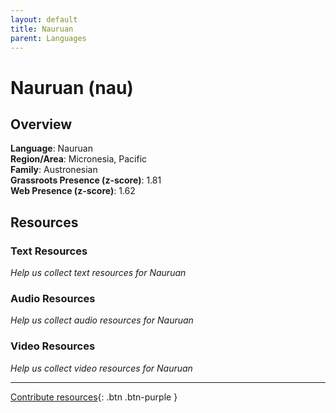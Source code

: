 ```yaml
---
layout: default
title: Nauruan
parent: Languages
---
```


# Nauruan (nau)

## Overview

**Language**: Nauruan  
**Region/Area**: Micronesia, Pacific  
**Family**: Austronesian  
**Grassroots Presence (z-score)**: 1.81  
**Web Presence (z-score)**: 1.62  

## Resources

### Text Resources
*Help us collect text resources for Nauruan*

### Audio Resources
*Help us collect audio resources for Nauruan*

### Video Resources
*Help us collect video resources for Nauruan*

---

[Contribute resources](https://forms.office.com/e/1SfLJx3u1r){: .btn .btn-purple }
